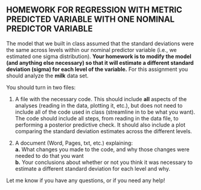 ## HOMEWORK FOR REGRESSION WITH METRIC PREDICTED VARIABLE WITH ONE NOMINAL PREDICTOR VARIABLE

The model that we built in class assumed that the standard deviations were the same across levels within our nominal predictor variable (i.e., we estimated one sigma distribution). **Your homework is to modify the model (and anything else necessary) so that it will estimate a different standard deviation (sigma) for each level of the variable.** For this assignment you should analyze the **milk** data set.

You should turn in two files:
1. A file with the necessary code. This should include **all** aspects of the analyses (reading in the data, plotting it, etc.), but does not need to include all of the code used in class (streamline in to be what you want). The code should include all steps, from reading in the data file, to performing a posterior predictive check. It should also include a plot comparing the standard deviation estimates across the different levels.

2. A document (Word, Pages, txt, etc.) explaining:    
    **a.** What changes you made to the code, and why those changes were needed to do that you want    
    **b.** Your conclusions about whether or not you think it was necessary to estimate a different standard deviation for each level and why.

Let me know if you have any questions, or if you need any help!
